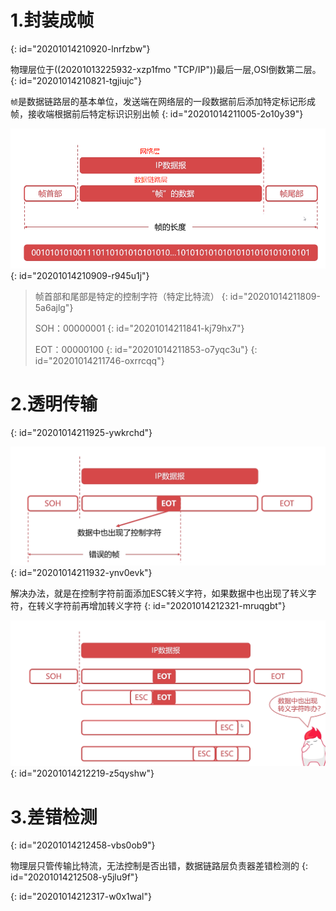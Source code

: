 # 1.封装成帧
{: id="20201014210920-lnrfzbw"}

物理层位于((20201013225932-xzp1fmo "TCP/IP"))最后一层,OSI倒数第二层。
{: id="20201014210821-tgjiujc"}

`帧`是数据链路层的基本单位，发送端在网络层的一段数据前后添加特定标记形成帧，接收端根据前后特定标识识别出帧
{: id="20201014211005-2o10y39"}

![image.png](assets/20201014211745-xtmlrb9-image.png)
{: id="20201014210909-r945u1j"}

> 帧首部和尾部是特定的控制字符（特定比特流）
> {: id="20201014211809-5a6ajlg"}
>
> SOH：00000001
> {: id="20201014211841-kj79hx7"}
>
> EOT：00000100
> {: id="20201014211853-o7yqc3u"}
{: id="20201014211746-oxrrcqq"}

# 2.透明传输
{: id="20201014211925-ywkrchd"}

![image.png](assets/20201014212146-xpusdg3-image.png)
{: id="20201014211932-ynv0evk"}

解决办法，就是在控制字符前面添加ESC转义字符，如果数据中也出现了转义字符，在转义字符前再增加转义字符
{: id="20201014212321-mruqgbt"}

![image.png](assets/20201014212316-8uti77w-image.png)
{: id="20201014212219-z5qyshw"}

# 3.差错检测
{: id="20201014212458-vbs0ob9"}

物理层只管传输比特流，无法控制是否出错，数据链路层负责器差错检测的
{: id="20201014212508-y5jlu9f"}

{: id="20201014212317-w0x1wal"}
